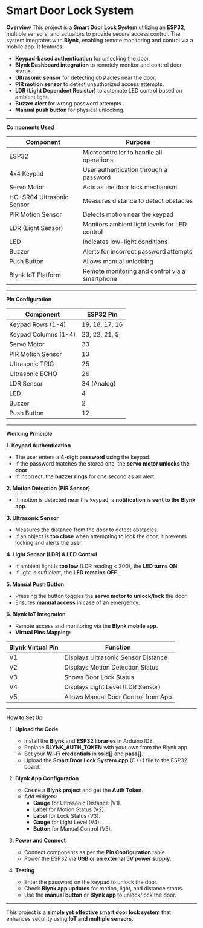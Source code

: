 # **Smart Door Lock System**

**Overview**
This project is a **Smart Door Lock System** utilizing an **ESP32**, multiple sensors, and actuators to provide secure access control. The system integrates with **Blynk**, enabling remote monitoring and control via a mobile app. It features:  

- **Keypad-based authentication** for unlocking the door.  
- **Blynk Dashboard integration** to remotely monitor and control door status.  
- **Ultrasonic sensor** for detecting obstacles near the door.  
- **PIR motion sensor** to detect unauthorized access attempts.  
- **LDR (Light Dependent Resistor)** to automate LED control based on ambient light.  
- **Buzzer alert** for wrong password attempts.  
- **Manual push button** for physical unlocking.  

---

**Components Used**  

| Component                  | Purpose |
|----------------------------|---------|
| ESP32                      | Microcontroller to handle all operations |
| 4x4 Keypad                 | User authentication through a password |
| Servo Motor                | Acts as the door lock mechanism |
| HC-SR04 Ultrasonic Sensor  | Measures distance to detect obstacles |
| PIR Motion Sensor          | Detects motion near the keypad |
| LDR (Light Sensor)         | Monitors ambient light levels for LED control |
| LED                        | Indicates low-light conditions |
| Buzzer                     | Alerts for incorrect password attempts |
| Push Button                | Allows manual unlocking |
| Blynk IoT Platform         | Remote monitoring and control via a smartphone |

---

**Pin Configuration**  

| Component               | ESP32 Pin |
|-------------------------|----------|
| Keypad Rows (1-4)       | 19, 18, 17, 16 |
| Keypad Columns (1-4)    | 23, 22, 21, 5 |
| Servo Motor             | 33 |
| PIR Motion Sensor       | 13 |
| Ultrasonic TRIG         | 25 |
| Ultrasonic ECHO         | 26 |
| LDR Sensor              | 34 (Analog) |
| LED                     | 4 |
| Buzzer                  | 2 |
| Push Button             | 12 |

---

**Working Principle**  

**1. Keypad Authentication**  
- The user enters a **4-digit password** using the keypad.  
- If the password matches the stored one, the **servo motor unlocks the door**.  
- If incorrect, the **buzzer rings** for one second as an alert.  

**2. Motion Detection (PIR Sensor)**  
- If motion is detected near the keypad, a **notification is sent to the Blynk app**.  

**3. Ultrasonic Sensor**  
- Measures the distance from the door to detect obstacles.  
- If an object is **too close** when attempting to lock the door, it prevents locking and alerts the user.  

**4. Light Sensor (LDR) & LED Control**  
- If ambient light is **too low** (LDR reading < 200), the **LED turns ON**.  
- If light is sufficient, the **LED remains OFF**.  

**5. Manual Push Button**  
- Pressing the button toggles the **servo motor to unlock/lock** the door.  
- Ensures **manual access** in case of an emergency.  

**6. Blynk IoT Integration**  
- Remote access and monitoring via the **Blynk mobile app**.  
- **Virtual Pins Mapping:**  

| Blynk Virtual Pin | Function |
|------------------|----------|
| V1 | Displays Ultrasonic Sensor Distance |
| V2 | Displays Motion Detection Status |
| V3 | Shows Door Lock Status |
| V4 | Displays Light Level (LDR Sensor) |
| V5 | Allows Manual Door Control from App |

---

**How to Set Up**  

1. **Upload the Code**  
   - Install the **Blynk** and **ESP32 libraries** in Arduino IDE.  
   - Replace **BLYNK_AUTH_TOKEN** with your own from the Blynk app.  
   - Set your **Wi-Fi credentials** in **ssid[]** and **pass[]**.  
   - Upload the **Smart Door Lock System.cpp** (C++) file to the ESP32 board.  

2. **Blynk App Configuration**  
   - Create a **Blynk project** and get the **Auth Token**.  
   - Add widgets:  
     - **Gauge** for Ultrasonic Distance (V1).  
     - **Label** for Motion Status (V2).  
     - **Label** for Lock Status (V3).  
     - **Gauge** for Light Level (V4).  
     - **Button** for Manual Control (V5).  

3. **Power and Connect**  
   - Connect components as per the **Pin Configuration** table.  
   - Power the ESP32 via **USB or an external 5V power supply**.  

4. **Testing**  
   - Enter the password on the keypad to unlock the door.  
   - Check **Blynk app updates** for motion, light, and distance status.  
   - Use the **manual button** or **Blynk app** to unlock/lock the door.  

---

This project is a **simple yet effective smart door lock system** that enhances security using **IoT and multiple sensors**. 
